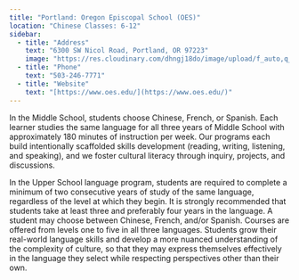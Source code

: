 ```yaml
---
title: "Portland: Oregon Episcopal School (OES)"
location: "Chinese Classes: 6-12"
sidebar:
  - title: "Address"
    text: "6300 SW Nicol Road, Portland, OR 97223"
    image: "https://res.cloudinary.com/dhngj18do/image/upload/f_auto,q_auto/v1/images/activities/OESLogo_web"
  - title: "Phone"
    text: "503-246-7771"
  - title: "Website"
    text: "[https://www.oes.edu/](https://www.oes.edu/)"
---
```


In the Middle School, students choose Chinese, French, or Spanish. Each learner studies the same language for all three years of Middle School with approximately 180 minutes of instruction per week. Our programs each build intentionally scaffolded skills development (reading, writing, listening, and speaking), and we foster cultural literacy through inquiry, projects, and discussions.

In the Upper School language program, students are required to complete a minimum of two consecutive years of study of the same language, regardless of the level at which they begin. It is strongly recommended that students take at least three and preferably four years in the language. A student may choose between Chinese, French, and/or Spanish. Courses are offered from levels one to five in all three languages. Students grow their real-world language skills and develop a more nuanced understanding of the complexity of culture, so that they may express themselves effectively in the language they select while respecting perspectives other than their own.
